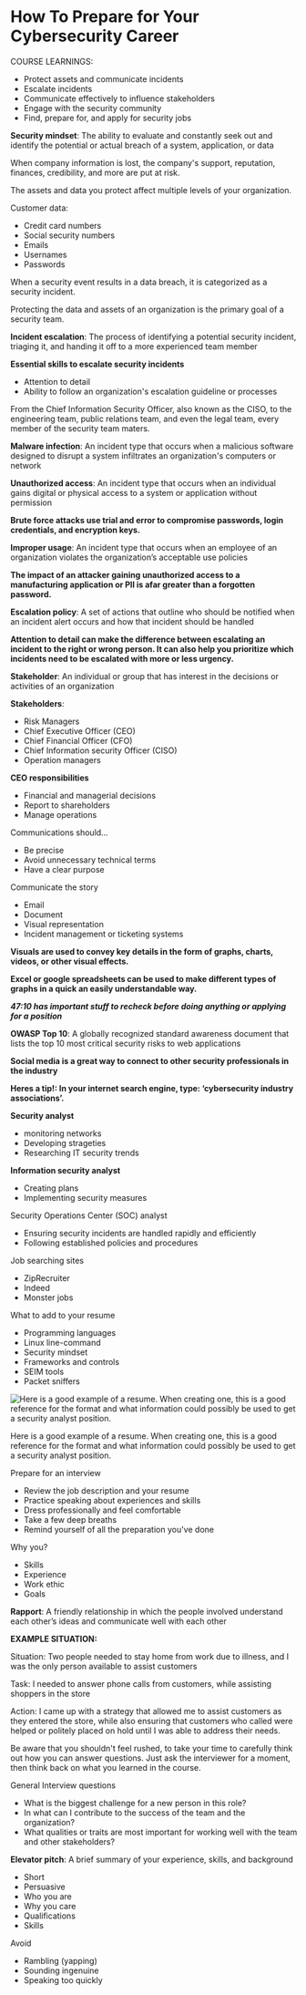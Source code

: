 # How To Prepare for Your Cybersecurity Career

COURSE LEARNINGS:

- Protect assets and communicate incidents
- Escalate incidents
- Communicate effectively to influence stakeholders
- Engage with the security community
- Find, prepare for, and apply for security jobs

**Security mindset**: The ability to evaluate and constantly seek out and identify the potential or actual breach of a system, application, or data

When company information is lost, the company's support, reputation, finances, credibility, and more are put at risk.

The assets and data you protect affect multiple levels of your organization. 

Customer data:

- Credit card numbers
- Social security numbers
- Emails
- Usernames
- Passwords

When a security event results in a data breach, it is categorized as a security incident.

Protecting the data and assets of an organization is the primary goal of a security team.

**Incident escalation**: The process of identifying a potential security incident, triaging it, and handing it off to a more experienced team member

**Essential skills to escalate security incidents**

- Attention to detail
- Ability to follow an organization's escalation guideline or processes

From the Chief Information Security Officer, also known as the CISO, to the engineering team, public relations team, and even the legal team, every member of the security team maters. 

**Malware infection**: An incident type that occurs when a malicious software designed to disrupt a system infiltrates an organization's computers or network

**Unauthorized access**: An incident type that occurs when an individual gains digital or physical access to a system or application without permission

**Brute force attacks use trial and error to compromise passwords, login credentials, and encryption keys.**

**Improper usage**: An incident type that occurs when an employee of an organization violates the organization’s acceptable use policies

**The impact of an attacker gaining unauthorized access to a manufacturing application or PII is afar greater than a forgotten password.**

**Escalation policy**: A set of actions that outline who should be notified when an incident alert occurs and how that incident should be handled

**Attention to detail can make the difference between escalating an incident to the right or wrong person. It can also help you prioritize which incidents need to be escalated with more or less urgency.**

**Stakeholder**: An individual or group that has interest in the decisions or activities of an organization

**Stakeholders**:

- Risk Managers
- Chief Executive Officer (CEO)
- Chief Financial Officer (CFO)
- Chief Information security Officer (CISO)
- Operation managers

**CEO responsibilities**

- Financial and managerial decisions
- Report to shareholders
- Manage operations

Communications should…

- Be precise
- Avoid unnecessary technical terms
- Have a clear purpose

Communicate the story

- Email
- Document
- Visual representation
- Incident management or ticketing systems

**Visuals are used to convey key details in the form of graphs, charts, videos, or other visual effects.**

**Excel or google spreadsheets can be used to make different types of graphs in a quick an easily understandable way.**

*****47:10 has important stuff to recheck before doing anything or applying for a position*****

**OWASP Top 10**: A globally recognized standard awareness document that lists the top 10 most critical security risks to web applications

**Social media is a great way to connect to other security professionals in the industry**

**Heres a tip!: In your internet search engine, type: ‘cybersecurity industry associations’.**

**Security analyst**

- monitoring networks
- Developing strageties
- Researching IT security trends

**Information security analyst**

- Creating plans
- Implementing security measures

Security Operations Center (SOC) analyst

- Ensuring security incidents are handled rapidly and efficiently
- Following established policies and procedures

Job searching sites

- ZipRecruiter
- Indeed
- Monster jobs

What to add to your resume

- Programming languages
- Linux line-command
- Security mindset
- Frameworks and controls
- SEIM tools
- Packet sniffers

![Here is a good example of a resume. When creating one, this is a good reference for the format and what information could possibly be used to get a security analyst position.](Untitled.png)

Here is a good example of a resume. When creating one, this is a good reference for the format and what information could possibly be used to get a security analyst position.

Prepare for an interview

- Review the job description and your resume
- Practice speaking about experiences and skills
- Dress professionally and feel comfortable
- Take a few deep breaths
- Remind yourself of all the preparation you've done

Why you?

- Skills
- Experience
- Work ethic
- Goals

**Rapport**: A friendly relationship in which the people involved understand each other’s ideas and communicate well with each other

**EXAMPLE SITUATION:**

Situation: Two people needed to stay home from work due to illness, and I was the only person available to assist customers

Task: I needed to answer phone calls from customers, while assisting shoppers in the store

Action: I came up with a strategy that allowed me to assist customers as they entered the store, while also ensuring that customers who called were helped or politely placed on hold until I was able to address their needs.

Be aware that you shouldn't feel rushed, to take your time to carefully think out how you can answer questions. Just ask the interviewer for a moment, then think back on what you learned in the course. 

General Interview questions

- What is the biggest challenge for a new person in this role?
- In what can I contribute to the success of the team and the organization?
- What qualities or traits are most important for working well with the team and other stakeholders?

**Elevator pitch**: A brief summary of your experience, skills, and background

- Short
- Persuasive
- Who you are
- Why you care
- Qualifications
- Skills

Avoid

- Rambling (yapping)
- Sounding ingenuine
- Speaking too quickly